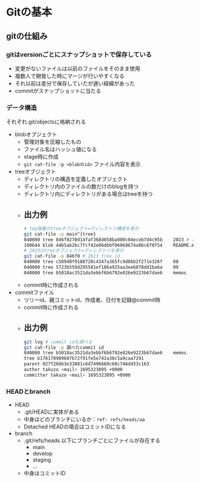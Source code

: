 # Gitの基本

## gitの仕組み
### gitはversionごとにスナップショットで保存している
- 変更がないファイルは以前のファイルをそのまま使用
- 複数人で開発した時にマージが行いやすくなる
- それ以前は差分で保存していたが遅い経緯があった
- commitがスナップショットに当たる
### データ構造
それぞれ.git/objectsに格納される
- blobオブジェクト
    - 管理対象を圧縮したもの
    - ファイル名はハッシュ値になる
    - stage時に作成
    - `git cat-file -p <blobのid>` ファイル内容を表示
- treeオブジェクト
    - ディレクトリの構造を定義したオブジェクト
    - ディレクトリ内のファイルの数だけのblogを持つ
    - ディレクトリ内にディレクトリがある場合はtreeを持つ
    - 出力例
        - 
        ```sh
        # top階層のtreeオブジェクト=ディレクトリ構成を表示
        git cat-file -p main^{tree} 
        040000 tree 846f0270d14faf368d858ba000c04eceb7d4c95b    2023 # これはディレクトリ
        100644 blob 44b5ab2bc7fcf42e06dbbf96069674a0bc6f0f54    README.md
        # 2023のtreeオブジェクト=ディレクトリを表示
        git cat-file -p 846f0 # 2023 tree id
        040000 tree c58940f9188720c4347a365fc9d8bb2f271e326f    08
        040000 tree 5723b559d295581ef186a925aa3ee6078dd1ba6a    09
        040000 tree b5018ac3521da3ebbf6b6792e026e9223b67dae6    memos
        ```
    - commit時に作成される
- commitファイル
    - ツリーid、親コミットid、作成者、日付を記録@commit時
    - commit時に作成される
    - 出力例
        - 
        ```sh
        git log # commit idを調べる
        git cat-file -p 調べたcommit id 
        040000 tree b5018ac3521da3ebbf6b6792e026e9223b67dae6    memos
        tree b176170909607b72f91fe5e742a30c5a9caa7291
        parent 027f266b3e33881c6d7496660c60c746dd33c163
        author takuzo <mail> 1695323095 +0900
        committer takuzo <mail> 1695323095 +0900
        ```
### HEADとbranch
- HEAD
    - .git/HEADに実体がある
    - 中身はどのブランチにいるか：`ref: refs/heads/aa`
    - Detached HEADの場合はコミットIDになる 
- branch
    - .git/refs/heads 以下にブランチごとにファイルが存在する
        - main
        - develop
        - staging
        - ...
    - 中身はコミットID